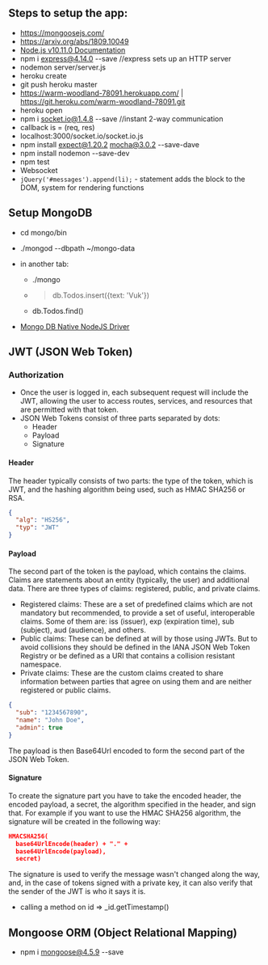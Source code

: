 ## Steps to setup the app:
* https://mongoosejs.com/
* https://arxiv.org/abs/1809.10049
* [Node.js v10.11.0 Documentation](https://nodejs.org/api/)
* npm i express@4.14.0 --save //express sets up an HTTP server
* nodemon server/server.js
* heroku create
* git push heroku master
* https://warm-woodland-78091.herokuapp.com/ | https://git.heroku.com/warm-woodland-78091.git
* heroku open
* npm i socket.io@1.4.8 --save //instant 2-way communication
* callback is = (req, res)
* localhost:3000/socket.io/socket.io.js
* npm install expect@1.20.2 mocha@3.0.2 --save-dave
* npm install nodemon --save-dev
* npm test
* Websocket
* `jQuery('#messages').append(li);` - statement adds the block to the DOM, system for rendering functions

## Setup MongoDB
* cd mongo/bin
* ./mongod --dbpath ~/mongo-data
* in another tab:
    * ./mongo
    * > db.Todos.insert({text: 'Vuk'})
    * db.Todos.find()

* [Mongo DB Native NodeJS Driver](https://github.com/mongodb/node-mongodb-native)

## JWT (JSON Web Token)
### Authorization
* Once the user is logged in, each subsequent request will include the JWT, allowing the user to access routes, services, and resources that are permitted with that token. 
* JSON Web Tokens consist of three parts separated by dots:
    * Header
    * Payload
    * Signature
#### Header
The header typically consists of two parts: the type of the token, which is JWT, and the hashing algorithm being used, such as HMAC SHA256 or RSA.
```json
{
  "alg": "HS256",
  "typ": "JWT"
}
```
#### Payload
The second part of the token is the payload, which contains the claims. Claims are statements about an entity (typically, the user) and additional data. There are three types of claims: registered, public, and private claims.
* Registered claims: These are a set of predefined claims which are not mandatory but recommended, to provide a set of useful, interoperable claims. Some of them are: iss (issuer), exp (expiration time), sub (subject), aud (audience), and others.
* Public claims: These can be defined at will by those using JWTs. But to avoid collisions they should be defined in the IANA JSON Web Token Registry or be defined as a URI that contains a collision resistant namespace.
* Private claims: These are the custom claims created to share information between parties that agree on using them and are neither registered or public claims.
```json
{
  "sub": "1234567890",
  "name": "John Doe",
  "admin": true
}
```
The payload is then Base64Url encoded to form the second part of the JSON Web Token.
#### Signature
To create the signature part you have to take the encoded header, the encoded payload, a secret, the algorithm specified in the header, and sign that.
For example if you want to use the HMAC SHA256 algorithm, the signature will be created in the following way:
```json
HMACSHA256(
  base64UrlEncode(header) + "." +
  base64UrlEncode(payload),
  secret)
```
The signature is used to verify the message wasn't changed along the way, and, in the case of tokens signed with a private key, it can also verify that the sender of the JWT is who it says it is.

* calling a method on id => _id.getTimestamp()

## Mongoose ORM (Object Relational Mapping)
* npm i mongoose@4.5.9 --save
